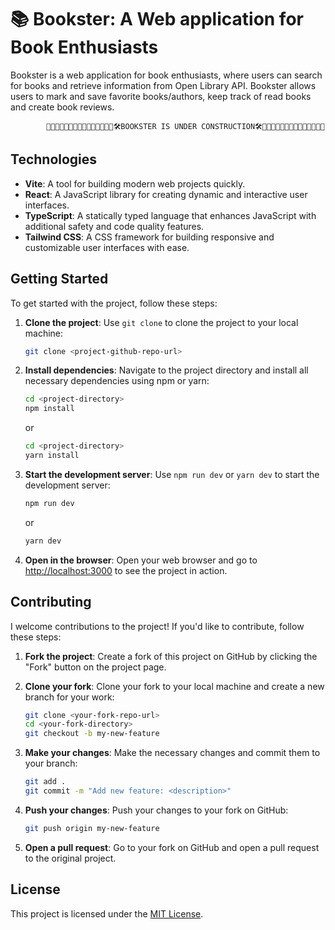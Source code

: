 # 📚 Bookster: A Web application for Book Enthusiasts

Bookster is a web application for book enthusiasts, where users can search for books and retrieve information from Open Library API. Bookster allows users to mark and save favorite books/authors, keep track of read books and create book reviews.


            🚧🚧🚧🚧🚧🚧🚧🚧🚧🚧🚧🚧🚧🚧🦺🛠️BOOKSTER IS UNDER CONSTRUCTION🛠️🦺🚧🚧🚧🚧🚧🚧🚧🚧🚧🚧🚧🚧🚧




## Technologies

- **Vite**: A tool for building modern web projects quickly.
- **React**: A JavaScript library for creating dynamic and interactive user interfaces.
- **TypeScript**: A statically typed language that enhances JavaScript with additional safety and code quality features.
- **Tailwind CSS**: A CSS framework for building responsive and customizable user interfaces with ease.


## Getting Started

To get started with the project, follow these steps:

1. **Clone the project**: Use `git clone` to clone the project to your local machine:

   ```bash
   git clone <project-github-repo-url>
   ```

2. **Install dependencies**: Navigate to the project directory and install all necessary dependencies using npm or yarn:

   ```bash
   cd <project-directory>
   npm install
   ```

   or

   ```bash
   cd <project-directory>
   yarn install
   ```

3. **Start the development server**: Use `npm run dev` or `yarn dev` to start the development server:

   ```bash
   npm run dev
   ```

   or

   ```bash
   yarn dev
   ```

4. **Open in the browser**: Open your web browser and go to [http://localhost:3000](http://localhost:3000) to see the project in action.

## Contributing

I welcome contributions to the project! If you'd like to contribute, follow these steps:

1. **Fork the project**: Create a fork of this project on GitHub by clicking the "Fork" button on the project page.

2. **Clone your fork**: Clone your fork to your local machine and create a new branch for your work:

   ```bash
   git clone <your-fork-repo-url>
   cd <your-fork-directory>
   git checkout -b my-new-feature
   ```

3. **Make your changes**: Make the necessary changes and commit them to your branch:

   ```bash
   git add .
   git commit -m "Add new feature: <description>"
   ```

4. **Push your changes**: Push your changes to your fork on GitHub:

   ```bash
   git push origin my-new-feature
   ```

5. **Open a pull request**: Go to your fork on GitHub and open a pull request to the original project.

## License

This project is licensed under the [MIT License](LICENSE).


